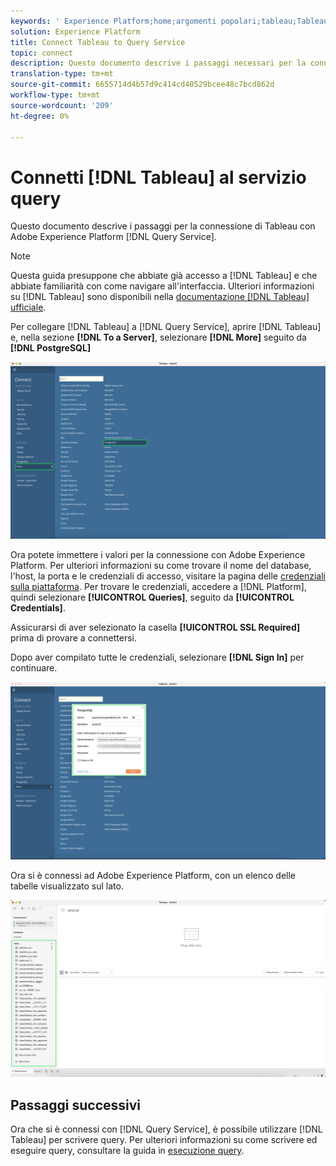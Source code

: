 ```yaml
---
keywords: ' Experience Platform;home;argomenti popolari;tableau;Tableau;query service;Query service;connect to query service;'
solution: Experience Platform
title: Connect Tableau to Query Service
topic: connect
description: Questo documento descrive i passaggi necessari per la connessione di Tableau con Adobe Experience Platform Query Service.
translation-type: tm+mt
source-git-commit: 6655714d4b57d9c414cd40529bcee48c7bcd862d
workflow-type: tm+mt
source-wordcount: '209'
ht-degree: 0%

---
```



# Connetti [!DNL Tableau] al servizio query

Questo documento descrive i passaggi per la connessione di Tableau con Adobe Experience Platform [!DNL Query Service].

>[!NOTE]
>
> Questa guida presuppone che abbiate già accesso a [!DNL Tableau] e che abbiate familiarità con come navigare all&#39;interfaccia. Ulteriori informazioni su [!DNL Tableau] sono disponibili nella [documentazione  [!DNL Tableau] ufficiale](https://help.tableau.com/current/pro/desktop/en-us/default.htm).

Per collegare [!DNL Tableau] a [!DNL Query Service], aprire [!DNL Tableau] e, nella sezione **[!DNL To a Server]**, selezionare **[!DNL More]** seguito da **[!DNL PostgreSQL]**

![](../images/clients/tableau/open-connection.png)

Ora potete immettere i valori per la connessione con Adobe Experience Platform. Per ulteriori informazioni su come trovare il nome del database, l&#39;host, la porta e le credenziali di accesso, visitare la pagina delle [credenziali sulla piattaforma](https://platform.adobe.com/query/configuration). Per trovare le credenziali, accedere a [!DNL Platform], quindi selezionare **[!UICONTROL Queries]**, seguito da **[!UICONTROL Credentials]**.

Assicurarsi di aver selezionato la casella **[!UICONTROL SSL Required]** prima di provare a connettersi.

Dopo aver compilato tutte le credenziali, selezionare **[!DNL Sign In]** per continuare.

![](../images/clients/tableau/sign-in.png)

Ora si è connessi ad Adobe Experience Platform, con un elenco delle tabelle visualizzato sul lato.

![](../images/clients/tableau/connected.png)

## Passaggi successivi

Ora che si è connessi con [!DNL Query Service], è possibile utilizzare [!DNL Tableau] per scrivere query. Per ulteriori informazioni su come scrivere ed eseguire query, consultare la guida in [esecuzione query](../best-practices/writing-queries.md).